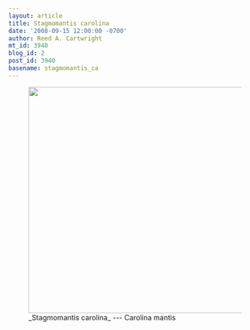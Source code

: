 ```yaml
---
layout: article
title: Stagmomantis carolina
date: '2008-09-15 12:00:00 -0700'
author: Reed A. Cartwright
mt_id: 3940
blog_id: 2
post_id: 3940
basename: stagmomantis_ca
---
```

<figure>
<a href="http://en.wikipedia.org/wiki/Carolina_Mantis"><img src="http://pandasthumb.org/archives/2008/09/12/mantis.jpg" alt="" width="600" height="450" /></a>
<figcaption markdown="span">
_Stagmomantis carolina_ --- Carolina mantis

</figcaption>
</figure>
